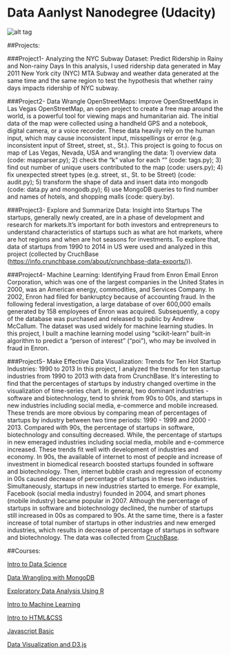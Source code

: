 # Data Aanlyst Nanodegree (Udacity)


![alt tag](https://lh4.ggpht.com/p3YcVrknIelOAFSPdcBfeutJvlZf5PAdwxA2QsgOz6RZ61qXmKgbsMzEuu6p7o_krEG0i853Rmzuq7VMFA=s300#w=1090&h=670) 




##Projects:

###Project1- Analyzing the NYC Subway Dataset: Predict Ridership in Rainy and Non-rainy Days
In this analysis, I used ridership data generated in May 2011 New York city (NYC) MTA Subway and weather data generated at the same time and the same region to test the hypothesis that whether rainy days impacts ridership of NYC subway.

###Project2- Data Wrangle OpenStreetMaps: Improve OpenStreetMaps in Las Vegas
OpenStreetMap, an open project to create a free map around the world, is a powerful tool for viewing maps and humanitarian aid. The initial data of the map were collected using a handheld GPS and a notebook, digital camera, or a voice recorder. These data heavily rely on the human input, which may cause inconsistent input, misspellings or error (e.g. inconsistent input of Street, street, st., St.). This project is going to focus on map of Las Vegas, Nevada, USA and wrangling the data: 1) overview data (code: mapparser.py); 2) check the “k” value for each “” (code: tags.py); 3) find out number of unique users contributed to the map (code: users.py); 4) fix unexpected street types (e.g. street, st., St. to be Street) (code: audit.py); 5) transform the shape of data and insert data into mongodb (code: data.py and mongodb.py); 6) use MongoDB queries to find number and names of hotels, and shopping malls (code: query.by).

###Project3- Explore and Summarize Data: Insight into Startups
The startups, generally newly created, are in a phase of development and research for markets.It’s important for both investors and entrepreneurs to understand characteristics of startups such as what are hot markets, where are hot regions and when are hot seasons for investments. To explore that, data of startups from 1990 to 2014 in US were used and analyzed in this project (collected by CruchBase (https://info.crunchbase.com/about/crunchbase-data-exports/)).

###Project4- Machine Learning: Identifying Fraud from Enron Email
Enron Corporation, which was one of the largest companies in the United States in 2000, was an American energy, commodities, and Services Company. In 2002, Enron had filed for bankruptcy because of accounting fraud. In the following federal investigation, a large database of over 600,000 emails generated by 158 employees of Enron was acquired. Subsequently, a copy of the database was purchased and released to public by Andrew McCallum. The dataset was used widely for machine learning studies. In this project, I built a machine learning model using “scikit-learn” built-in algorithm to predict a “person of interest” (“poi”), who may be involved in fraud in Enron.

###Project5- Make Effective Data Visualization: Trends for Ten Hot Startup Industries: 1990 to 2013
In this project, I analyzed the trends for ten startup industries from 1990 to 2013 with data from CrunchBase. It's interesting to find that the percentages of startups by industry changed overtime in the visualization of time-series chart. In general, two dominant industries - software and biotechnology, tend to shrink from 90s to 00s, and startups in new industries including social media, e-commerce and mobile increased. These trends are more obvious by comparing mean of percentages of startups by industry between two time periods: 1990 - 1999 and 2000 - 2013. Compared with 90s, the percentage of startups in software, biotechnology and consulting decreased. While, the percentage of startups in new emeraged industries including social media, mobile and e-commerce increased. These trends fit well with development of industries and economy. In 90s, the available of internet to most of people and increase of investment in biomedical research boosted startups founded in software and biotechnology. Then, internet bubble crash and regression of economy in 00s caused decrease of percentage of startups in these two industries. Simultaneously, startups in new industries started to emerge. For example, Facebook (social media industry) founded in 2004, and smart phones (mobile industry) became popular in 2007. Although the percentage of startups in software and biotechnology declined, the number of startups still increased in 00s as compared to 90s. At the same time, there is a faster increase of total number of startups in other industries and new emerged industries, which results in decrease of percentage of startups in software and biotechnology.
The data was collected from [CruchBase](https://info.crunchbase.com/about/crunchbase-data-exports/).

##Courses:

[Intro to Data Science](https://www.udacity.com/course/ud359)

[Data Wrangling with MongoDB](https://www.udacity.com/course/ud032)

[Exploratory Data Analysis Using R](https://www.udacity.com/course/ud651)

[Intro to Machine Learning](https://www.udacity.com/course/ud120)

[Intro to HTML&CSS](https://www.udacity.com/course/ud304)

[Javascript Basic](https://www.udacity.com/course/ud804)

[Data Visualization and D3.js](https://www.udacity.com/course/ud507)
